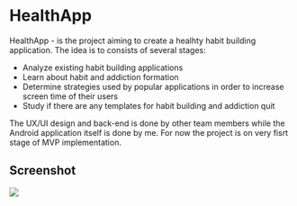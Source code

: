 # HealthApp

HealthApp -  is the project aiming to create a healhty habit building application. The idea is to consists of several stages:
- Analyze existing habit building applications
- Learn about habit and addiction formation
- Determine strategies used by popular applications in order to increase screen time of their users
- Study if there are any templates for habit building and addiction quit

The UX/UI design and back-end is done by other team members while the Android application itself is done by me. For now the project is on very fisrt stage of MVP implementation.

## Screenshot

![](https://drive.google.com/uc?export=view&id=https://drive.google.com/file/d/1kfzFxd0EXyNSbq2uhK5x2m_JHF9hiOqy/view?usp=sharing)

